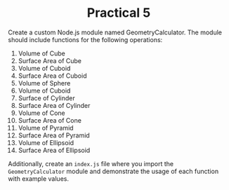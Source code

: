 <h1 align = "center">Practical 5</h1>

Create a custom Node.js module named GeometryCalculator. The module should include functions for the following operations:

1. Volume of Cube 
2. Surface Area of Cube
3. Volume of Cuboid 
4. Surface Area of Cuboid
5. Volume of Sphere 
6. Volume of Cuboid
7. Surface of Cylinder
8. Surface Area of Cylinder
9. Volume of Cone
10. Surface Area of Cone
11. Volume of Pyramid
12. Surface Area of Pyramid
13. Volume of Ellipsoid
14. Surface Area of Ellipsoid

Additionally, create an `index.js` file where you import the `GeometryCalculator` module and demonstrate the usage of each function with example values.

